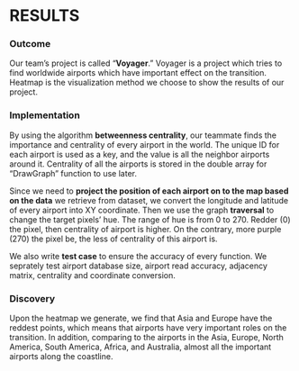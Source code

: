# **RESULTS**

### Outcome

Our team’s project is called “**Voyager**.” Voyager is a project which tries to find worldwide airports which have important effect on the transition. Heatmap is the visualization method we choose to show the results of our project. 

### Implementation

By using the algorithm **betweenness centrality**, our teammate finds the importance and centrality of every airport in the world. The unique ID for each airport is used as a key, and the value is all the neighbor airports around it. Centrality of all the airports is stored in the double array for “DrawGraph” function to use later.

Since we need to **project the position of each airport on to the map based on the data** we retrieve from dataset, we convert the longitude and latitude of every airport into XY coordinate. Then we use the graph **traversal** to change the target pixels’ hue. The range of hue is from 0 to 270. Redder (0) the pixel, then centrality of airport is higher. On the contrary, more purple (270) the pixel be, the less of centrality of this airport is. 

We also write **test case** to ensure the accuracy of every function. We seprately test airport database size, airport read accuracy, adjacency matrix, centrality and coordinate conversion.

### Discovery

Upon the heatmap we generate, we find that Asia and Europe have the reddest points, which means that airports have very important roles on the transition. In addition, comparing to the airports in the Asia, Europe, North America, South America, Africa, and Australia, almost all the important airports along the coastline.